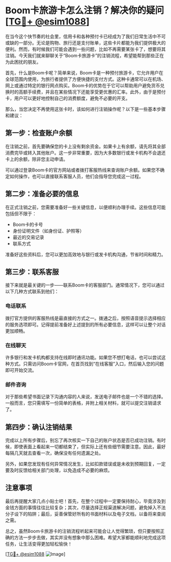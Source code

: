 # Boom卡旅游卡怎么注销？解决你的疑问[[TG💪+ @esim1088](https://t.me/s/esim1088)]

在当今这个快节奏的社会里，信用卡和各种预付卡已经成为了我们日常生活中不可或缺的一部分。无论是购物、旅行还是支付账单，这些卡片都能为我们提供极大的便利。然而，有时候我们可能会遇到一些问题，比如不再需要某张卡了，想要将其注销。今天我们就来聊聊关于“Boom卡旅游卡”的注销流程，希望能帮到那些正在为此困扰的朋友。

首先，什么是Boom卡呢？简单来说，Boom卡是一种预付旅游卡，它允许用户在全球范围内使用，为旅行者提供了方便快捷的支付方式。这种卡通常可以在机场、网上或通过特定的银行网点购买。Boom卡的优势在于它可以帮助用户避免货币兑换时的高额手续费，并且在某些情况下还能享受更优惠的汇率。此外，由于是预付卡，用户可以更好地控制自己的消费额度，避免不必要的开支。

那么，当您决定不再使用这张卡时，该如何进行注销操作呢？以下是一些基本步骤和建议：

## 第一步：检查账户余额

在注销之前，首先要确保您的卡上没有剩余资金。如果卡上有余额，请先将其全部消费完毕或转入其他账户。这一步非常重要，因为大多数银行或发卡机构不会退还卡上的余额，除非您主动申请。

可以通过登录Boom卡的官方网站或者拨打客服热线来查询账户余额。如果您不确定如何操作，也可以直接联系客服人员，他们会指导您完成这一过程。

## 第二步：准备必要的信息

在正式注销之前，您需要准备好一些关键信息，以便顺利办理手续。这些信息可能包括但不限于：

- Boom卡的卡号
- 身份证明文件（如身份证、护照等）
- 最近的交易记录
- 联系方式

准备好这些资料后，您可以更加高效地与银行或发卡机构沟通，节省时间和精力。

## 第三步：联系客服

接下来就是最关键的一步——联系Boom卡的客服部门。通常情况下，您可以通过以下几种方式联系到他们：

### 电话联系

拨打官方提供的客服热线是最直接的方式之一。拨通之后，按照语音提示选择相应的服务选项即可。记得提前准备好上述提到的所有必要信息，这样可以让整个对话更加顺畅。

### 在线聊天

许多银行和发卡机构都支持在线即时通讯功能。如果您不想打电话，也可以尝试这种方式。只需访问Boom卡官网，在首页找到“在线客服”入口，然后输入您的问题即可开始交流。

### 邮件咨询

对于那些希望书面记录下沟通内容的人来说，发送电子邮件也是一个不错的选择。一般而言，您只需填写一份简单的表格，并附上相关材料，就可以提交注销请求了。

## 第四步：确认注销结果

完成以上所有步骤后，别忘了再次核实一下自己的账户状态是否已成功注销。有时候，即使表面上看起来一切都结束了，但实际上还有些细节需要注意。因此，最好每隔几天就去查看一次，确保没有任何遗漏之处。

另外，如果您发现有任何异常情况发生，比如扣款错误或是未收到预期回复，一定要及时反馈给相关部门处理，以免造成不必要的麻烦。

## 注意事项

最后再提醒大家几点小贴士吧！首先，在整个过程中一定要保持耐心，毕竟涉及到金钱方面的事情往往比较复杂；其次，尽量选择正规渠道解决问题，避免掉入不法分子设下的陷阱；最后，妥善保管好所有的书面材料以及电子文档，以备将来查阅之需。

总之，虽然Boom卡旅游卡的注销流程听起来可能会让人觉得繁琐，但只要按照正确的方法一步步去做，其实并没有想象中那么困难。希望大家都能顺利地完成这项任务，让生活变得更加轻松愉快！

[[TG💪+ @esim1088](https://t.me/s/esim1088) ![Image](https://i.postimg.cc/4NQfJmqS/Snipaste-2025-05-13-00-14-12.png)]